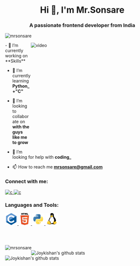 <h1 align="center">Hi 👋, I'm Mr.Sonsare</h1>
<h3 align="center">A passionate frontend developer from India</h3><p align="left"> <img src="https://komarev.com/ghpvc/?username=mrsonsare&label=Profile%20views&color=0e75b6&style=flat" alt="mrsonsare" /> </p>




<img align="right" src="https://cdn.dribbble.com/users/2131993/screenshots/4948736/thoughtworks-gif_dribbble.gif" alt="video" width="420" height="350">
- 🔭 I’m currently working on **Skills**

- 🌱 I’m currently learning **Python_+"C"**

- 👯 I’m looking to collaborate on **with the guys like me to grow**

- 🤝 I’m looking for help with **coding_**

- 📫 How to reach me **mrsonsare@gmail.com**

<h3 align="left">Connect with me:</h3>
<p align="left"> <a href="https://instagram.com/mr.sonsare" target="_blank" rel="noreferrer"> <img src="https://img.shields.io/badge/Instagram-%23E4405F.svg?logo=Instagram&logoColor=white" alt="c" width="80" height="40"/> </a>
    <a href="https://www.linkedin.com/in/harshal-sonsare-baba60246" target="_blank" rel="noreferrer"> <img src="https://img.shields.io/badge/LinkedIn-%230077B5.svg?logo=linkedin&logoColor=white" alt="c" width="80" height="40"/> </a>
</p>

<h3 align="left">Languages and Tools:</h3>
<p align="left"> <a href="https://www.cprogramming.com/" target="_blank" rel="noreferrer"> <img src="https://raw.githubusercontent.com/devicons/devicon/master/icons/c/c-original.svg" alt="c" width="40" height="40"/> </a> <a href="https://www.w3.org/html/" target="_blank" rel="noreferrer"> <img src="https://raw.githubusercontent.com/devicons/devicon/master/icons/html5/html5-original-wordmark.svg" alt="html5" width="40" height="40"/> </a> <a href="https://www.python.org" target="_blank" rel="noreferrer"> <img src="https://raw.githubusercontent.com/devicons/devicon/master/icons/python/python-original.svg" alt="python" width="40" height="40"/> </a> <a href="https://www.linux.org/" target="_blank" rel="noreferrer"> <img src="https://raw.githubusercontent.com/devicons/devicon/master/icons/linux/linux-original.svg" alt="linux" width="40" height="40"/> </a>  </p>
<br><br>
<p><img align="left" src="https://github-readme-stats.vercel.app/api?username=mrsonsare&theme=dark&hide_border=false&include_all_commits=true&count_private=true" alt="mrsonsare" /> 
    

   <a> <img width="419" height="auto" align="right" alt="Joykishan's github stats" 
    src="https://github-readme-streak-stats.herokuapp.com/?user=mrsonsare&theme=dark&hide_border=false" />
</a>
<img width="419" height="auto" align="left" alt="Joykishan's github stats" 
    src="https://github-readme-stats.vercel.app/api/top-langs/?username=mrsonsare&theme=dark&hide_border=false&include_all_commits=true&count_private=true&layout=compact" /></p>

